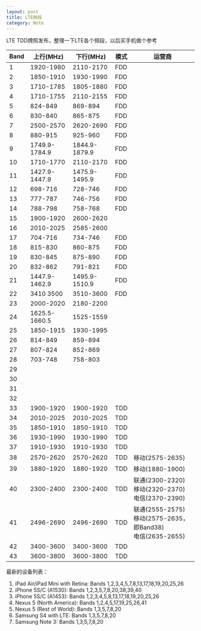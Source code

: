 ```yaml
---
layout: post
title: LTE频段
category: Note
---
```


LTE TDD牌照发布，整理一下LTE各个频段，以后买手机做个参考 

<!--more-->

<table class="dataTable">
    <thead>
        <tr>
            <th>Band</th>
            <th>上行(MHz)</th>
            <th>下行(MHz)</th>
            <th>模式</th>
            <th>运营商</th>
        </tr>
    </thead>
    <tbody>
        <tr>
            <td>1</td>
            <td>1920-1980</td>
            <td>2110-2170</td>
            <td>FDD</td>
            <td></td>
        </tr>
        <tr>
            <td>2</td>
            <td>1850-1910</td>
            <td>1930-1990</td>
            <td>FDD</td>
            <td></td>
        </tr>
        <tr>
            <td>3</td>
            <td>1710-1785</td>
            <td>1805-1880</td>
            <td>FDD</td>
            <td></td>
        </tr>
        <tr>
            <td>4</td>
            <td>1710-1755</td>
            <td>2110-2155</td>
            <td>FDD</td>
            <td></td>
        </tr>
        <tr>
            <td>5</td>
            <td>824-849</td>
            <td>869-894</td>
            <td>FDD</td>
            <td></td>
        </tr>
        <tr>
            <td>6</td>
            <td>830-840</td>
            <td>865-875</td>
            <td>FDD</td>
            <td></td>
        </tr>
        <tr>
            <td>7</td>
            <td>2500-2570</td>
            <td>2620-2690</td>
            <td>FDD</td>
            <td></td>
        </tr>
        <tr>
            <td>8</td>
            <td>880-915</td>
            <td>925-960</td>
            <td>FDD</td>
            <td></td>
        </tr>
        <tr>
            <td>9</td>
            <td>1749.9-1784.9</td>
            <td>1844.9-1879.9</td>
            <td>FDD</td>
            <td></td>
        </tr>
        <tr>
            <td>10</td>
            <td>1710-1770</td>
            <td>2110-2170</td>
            <td>FDD</td>
            <td></td>
        </tr>
        <tr>
            <td>11</td>
            <td>1427.9-1447.9</td>
            <td>1475.9-1495.9</td>
            <td>FDD</td>
            <td></td>
        </tr>
        <tr>
            <td>12</td>
            <td>698-716</td>
            <td>728-746</td>
            <td>FDD</td>
            <td></td>
        </tr>
        <tr>
            <td>13</td>
            <td>777-787</td>
            <td>746-756</td>
            <td>FDD</td>
            <td></td>
        </tr>
        <tr>
            <td>14</td>
            <td>788-798</td>
            <td>758-768</td>
            <td>FDD</td>
            <td></td>
        </tr>
        <tr>
            <td>15</td>
            <td>1900-1920</td>
            <td>2600-2620</td>
            <td></td>
            <td></td>
        </tr>
        <tr>
            <td>16</td>
            <td>2010-2025</td>
            <td>2585-2600</td>
            <td></td>
            <td></td>
        </tr>
        <tr>
            <td>17</td>
            <td>704-716</td>
            <td>734-746</td>
            <td>FDD</td>
            <td></td>
        </tr>
        <tr>
            <td>18</td>
            <td>815-830</td>
            <td>860-875</td>
            <td>FDD</td>
            <td></td>
        </tr>
        <tr>
            <td>19</td>
            <td>830-845</td>
            <td>875-890</td>
            <td>FDD</td>
            <td></td>
        </tr>
        <tr>
            <td>20</td>
            <td>832-862</td>
            <td>791-821</td>
            <td>FDD</td>
            <td></td>
        </tr>
        <tr>
            <td>21</td>
            <td>1447.9-1462.9</td>
            <td>1495.9-1510.9</td>
            <td>FDD</td>
            <td></td>
        </tr>
        <tr>
            <td>22</td>
            <td>3410 3500</td>
            <td>3510-3600</td>
            <td>FDD</td>
            <td></td>
        </tr>
        <tr>
            <td>23</td>
            <td>2000-2020</td>
            <td>2180-2200</td>
            <td></td>
            <td></td>
        </tr>
        <tr>
            <td>24</td>
            <td>1625.5-1660.5</td>
            <td>1525-1559</td>
            <td></td>
            <td></td>
        </tr>
        <tr>
            <td>25</td>
            <td>1850-1915</td>
            <td>1930-1995</td>
            <td></td>
            <td></td>
        </tr>
        <tr>
            <td>26</td>
            <td>814-849</td>
            <td>859-894</td>
            <td></td>
            <td></td>
        </tr>
        <tr>
            <td>27</td>
            <td>807-824</td>
            <td>852-869</td>
            <td></td>
            <td></td>
        </tr>
        <tr>
            <td>28</td>
            <td>703-748</td>
            <td>758-803</td>
            <td></td>
            <td></td>
        </tr>
        <tr>
            <td>29</td>
            <td></td>
            <td></td>
            <td></td>
            <td></td>
        </tr>
        <tr>
            <td>30</td>
            <td></td>
            <td></td>
            <td></td>
            <td></td>
        </tr>
        <tr>
            <td>31</td>
            <td></td>
            <td></td>
            <td></td>
            <td></td>
        </tr>
        <tr>
            <td>32</td>
            <td></td>
            <td></td>
            <td></td>
            <td></td>
        </tr>
        <tr>
            <td>33</td>
            <td>1900-1920</td>
            <td>1900-1920</td>
            <td>TDD</td>
            <td></td>
        </tr>
        <tr>
            <td>34</td>
            <td>2010-2025</td>
            <td>2010-2025</td>
            <td>TDD</td>
            <td></td>
        </tr>
        <tr>
            <td>35</td>
            <td>1850-1910</td>
            <td>1850-1910</td>
            <td>TDD</td>
            <td></td>
        </tr>
        <tr>
            <td>36</td>
            <td>1930-1990</td>
            <td>1930-1990</td>
            <td>TDD</td>
            <td></td>
        </tr>
        <tr>
            <td>37</td>
            <td>1910-1930</td>
            <td>1910-1930</td>
            <td>TDD</td>
            <td></td>
        </tr>
        <tr>
            <td>38</td>
            <td>2570-2620</td>
            <td>2570-2620</td>
            <td>TDD</td>
            <td>移动(2575-2635)</td>
        </tr>
        <tr>
            <td>39</td>
            <td>1880-1920</td>
            <td>1880-1920</td>
            <td>TDD</td>
            <td>移动(1880-1900)</td>
        </tr>
        <tr>
            <td>40</td>
            <td>2300-2400</td>
            <td>2300-2400</td>
            <td>TDD</td>
            <td>联通(2300-2320)<br />移动(2320-2370)<br />电信(2370-2390)</td>
        </tr>
        <tr>
            <td>41</td>
            <td>2496-2690</td>
            <td>2496-2690</td>
            <td>TDD</td>
            <td>联通(2555-2575)<br />移动(2575-2635，即Band38)<br />电信(2635-2655)</td>
        </tr>
        <tr>
            <td>42</td>
            <td>3400-3600</td>
            <td>3400-3600</td>
            <td>TDD</td>
            <td></td>
        </tr>
        <tr>
            <td>43</td>
            <td>3600-3800</td>
            <td>3600-3800</td>
            <td>TDD</td>
            <td></td>
        </tr>
    </tbody>
</table>

最新的设备列表：
1. iPad Air/iPad Mini with Retina: Bands 1,2,3,4,5,7,8,13,17,18,19,20,25,26  
2. iPhone 5S/C (A1530): Bands 1,2,3,5,7,8,20,38,39,40  
2. iPhone 5S/C (A1453): Bands 1,2,3,4,5,8,13,17,18,19,20,25,26  
4. Nexus 5 (North America): Bands 1,2,4,5,17,19,25,26,41  
5. Nexus 5 (Rest of World): Bands 1,3,5,7,8,20  
6. Samsung S4 with LTE: Bands 1,3,5,7,8,20  
7. Samsung Note 3: Bands 1,3,5,7,8,20


